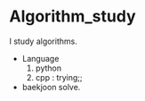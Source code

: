 # Algorithm_study
I study algorithms.

- Language
  1. python 
  2. cpp : trying;;
- baekjoon solve.

